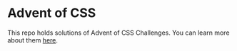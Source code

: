# Advent of CSS

This repo holds solutions of Advent of CSS Challenges. You can learn more about them [here](https://www.adventofcss.com/).
